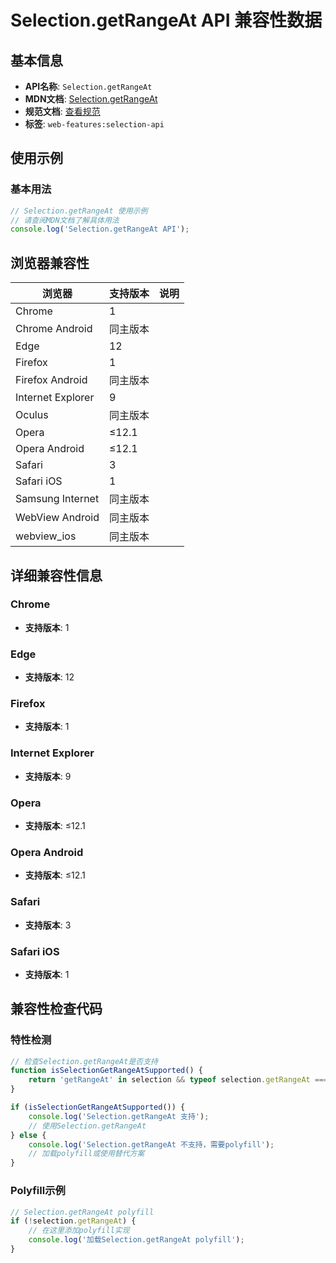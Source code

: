 # Selection.getRangeAt API 兼容性数据

## 基本信息

- **API名称**: `Selection.getRangeAt`
- **MDN文档**: [Selection.getRangeAt](https://developer.mozilla.org/docs/Web/API/Selection/getRangeAt)
- **规范文档**: [查看规范](https://w3c.github.io/selection-api/#dom-selection-getrangeat)
- **标签**: `web-features:selection-api`

## 使用示例

### 基本用法

```javascript
// Selection.getRangeAt 使用示例
// 请查阅MDN文档了解具体用法
console.log('Selection.getRangeAt API');
```

## 浏览器兼容性

| 浏览器 | 支持版本 | 说明 |
|--------|----------|------|
| Chrome | 1 |  |
| Chrome Android | 同主版本 |  |
| Edge | 12 |  |
| Firefox | 1 |  |
| Firefox Android | 同主版本 |  |
| Internet Explorer | 9 |  |
| Oculus | 同主版本 |  |
| Opera | ≤12.1 |  |
| Opera Android | ≤12.1 |  |
| Safari | 3 |  |
| Safari iOS | 1 |  |
| Samsung Internet | 同主版本 |  |
| WebView Android | 同主版本 |  |
| webview_ios | 同主版本 |  |

## 详细兼容性信息

### Chrome

- **支持版本**: 1

### Edge

- **支持版本**: 12

### Firefox

- **支持版本**: 1

### Internet Explorer

- **支持版本**: 9

### Opera

- **支持版本**: ≤12.1

### Opera Android

- **支持版本**: ≤12.1

### Safari

- **支持版本**: 3

### Safari iOS

- **支持版本**: 1

## 兼容性检查代码

### 特性检测

```javascript
// 检查Selection.getRangeAt是否支持
function isSelectionGetRangeAtSupported() {
    return 'getRangeAt' in selection && typeof selection.getRangeAt === 'function';
}

if (isSelectionGetRangeAtSupported()) {
    console.log('Selection.getRangeAt 支持');
    // 使用Selection.getRangeAt
} else {
    console.log('Selection.getRangeAt 不支持，需要polyfill');
    // 加载polyfill或使用替代方案
}
```

### Polyfill示例

```javascript
// Selection.getRangeAt polyfill
if (!selection.getRangeAt) {
    // 在这里添加polyfill实现
    console.log('加载Selection.getRangeAt polyfill');
}
```

